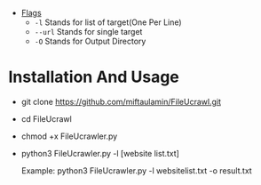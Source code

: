 
  - [Flags](#flags)
    - `-l`     Stands for list of target(One Per Line)
    - `--url`  Stands for single target
    - `-O`     Stands for Output Directory
  

# Installation And Usage

- git clone https://github.com/miftaulamin/FileUcrawl.git
- cd FileUcrawl
- chmod +x FileUcrawler.py
- python3 FileUcrawler.py -l [website list.txt]

  Example:  python3 FileUcrawler.py -l websitelist.txt -o result.txt


